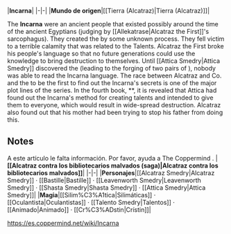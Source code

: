 |**Incarna**|
|-|-|
|**Mundo de origen**|[[Tierra (Alcatraz)\|Tierra (Alcatraz)]]|

The **Incarna** were an ancient people that existed possibly around the time of the ancient Egyptians (judging by [[Allekatrase\|Alcatraz the First]]'s sarcophagus).
They created the  by some unknown process. They fell victim to a terrible calamity that was related to the Talents. Alcatraz the First broke his people's language so that no future generations could use the knowledge to bring destruction to themselves.
Until [[Attica Smedry\|Attica Smedry]] discovered the  (leading to the forging of two pairs of ), nobody was able to read the Incarna language. The race between Alcatraz and Co. and the  to be the first to find out the Incarna's secrets is one of the major plot lines of the series.
In the fourth book, **, it is revealed that Attica had found out the Incarna's method for creating talents and intended to give them to everyone, which would result in wide-spread destruction. Alcatraz also found out that his mother had been trying to stop his father from doing this.

## Notes

A este artículo le falta información. Por favor, ayuda a The Coppermind .
|**[[Alcatraz contra los bibliotecarios malvados (saga)\|Alcatraz contra los bibliotecarios malvados]]**|
|-|-|
|**Personajes**|[[Alcatraz Smedry\|Alcatraz Smedry]] · [[Bastille\|Bastille]] · [[Leavenworth Smedry\|Leavenworth Smedry]] · [[Shasta Smedry\|Shasta Smedry]] · [[Attica Smedry\|Attica Smedry]]|
|**Magia**|[[Silim%C3%A1tica\|Silimáticas]] · [[Oculantista\|Oculantistas]] · [[Talento Smedry\|Talentos]] · [[Animado\|Animado]] · [[Cr%C3%ADstin\|Crístin]]|



https://es.coppermind.net/wiki/Incarna